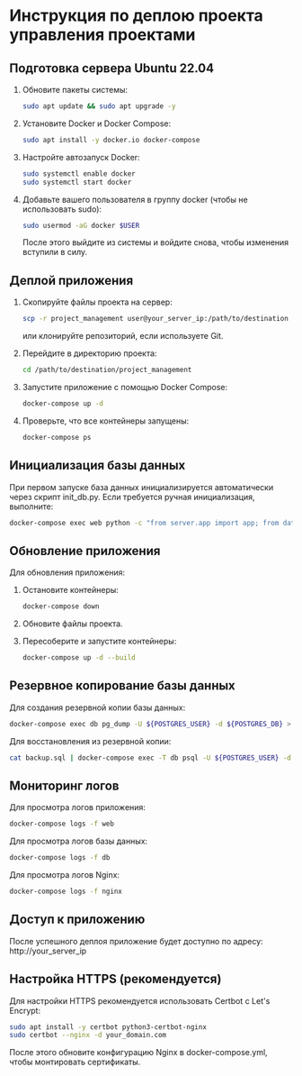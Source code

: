 # Инструкция по деплою проекта управления проектами

## Подготовка сервера Ubuntu 22.04

1. Обновите пакеты системы:
   ```bash
   sudo apt update && sudo apt upgrade -y
   ```

2. Установите Docker и Docker Compose:
   ```bash
   sudo apt install -y docker.io docker-compose
   ```

3. Настройте автозапуск Docker:
   ```bash
   sudo systemctl enable docker
   sudo systemctl start docker
   ```

4. Добавьте вашего пользователя в группу docker (чтобы не использовать sudo):
   ```bash
   sudo usermod -aG docker $USER
   ```
   После этого выйдите из системы и войдите снова, чтобы изменения вступили в силу.

## Деплой приложения

1. Скопируйте файлы проекта на сервер:
   ```bash
   scp -r project_management user@your_server_ip:/path/to/destination
   ```
   или клонируйте репозиторий, если используете Git.

2. Перейдите в директорию проекта:
   ```bash
   cd /path/to/destination/project_management
   ```

3. Запустите приложение с помощью Docker Compose:
   ```bash
   docker-compose up -d
   ```

4. Проверьте, что все контейнеры запущены:
   ```bash
   docker-compose ps
   ```

## Инициализация базы данных

При первом запуске база данных инициализируется автоматически через скрипт init_db.py. Если требуется ручная инициализация, выполните:

```bash
docker-compose exec web python -c "from server.app import app; from database import db; app.app_context().push(); db.create_all()"
```

## Обновление приложения

Для обновления приложения:

1. Остановите контейнеры:
   ```bash
   docker-compose down
   ```

2. Обновите файлы проекта.

3. Пересоберите и запустите контейнеры:
   ```bash
   docker-compose up -d --build
   ```

## Резервное копирование базы данных

Для создания резервной копии базы данных:

```bash
docker-compose exec db pg_dump -U ${POSTGRES_USER} -d ${POSTGRES_DB} > backup.sql
```

Для восстановления из резервной копии:

```bash
cat backup.sql | docker-compose exec -T db psql -U ${POSTGRES_USER} -d ${POSTGRES_DB}
```

## Мониторинг логов

Для просмотра логов приложения:

```bash
docker-compose logs -f web
```

Для просмотра логов базы данных:

```bash
docker-compose logs -f db
```

Для просмотра логов Nginx:

```bash
docker-compose logs -f nginx
```

## Доступ к приложению

После успешного деплоя приложение будет доступно по адресу: http://your_server_ip

## Настройка HTTPS (рекомендуется)

Для настройки HTTPS рекомендуется использовать Certbot с Let's Encrypt:

```bash
sudo apt install -y certbot python3-certbot-nginx
sudo certbot --nginx -d your_domain.com
```

После этого обновите конфигурацию Nginx в docker-compose.yml, чтобы монтировать сертификаты.